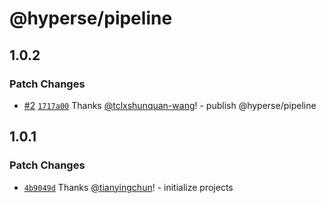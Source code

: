 # @hyperse/pipeline

## 1.0.2

### Patch Changes

- [#2](https://github.com/hyperse-io/pipeline/pull/2) [`1717a00`](https://github.com/hyperse-io/pipeline/commit/1717a00820af0989636945711981211476d62a83) Thanks [@tclxshunquan-wang](https://github.com/tclxshunquan-wang)! - publish @hyperse/pipeline

## 1.0.1

### Patch Changes

- [`4b9049d`](https://github.com/hyperse-io/pipeline/commit/4b9049d29b7b9fe2be066bddb27e3fe7d959d788) Thanks [@tianyingchun](https://github.com/tianyingchun)! - initialize projects
